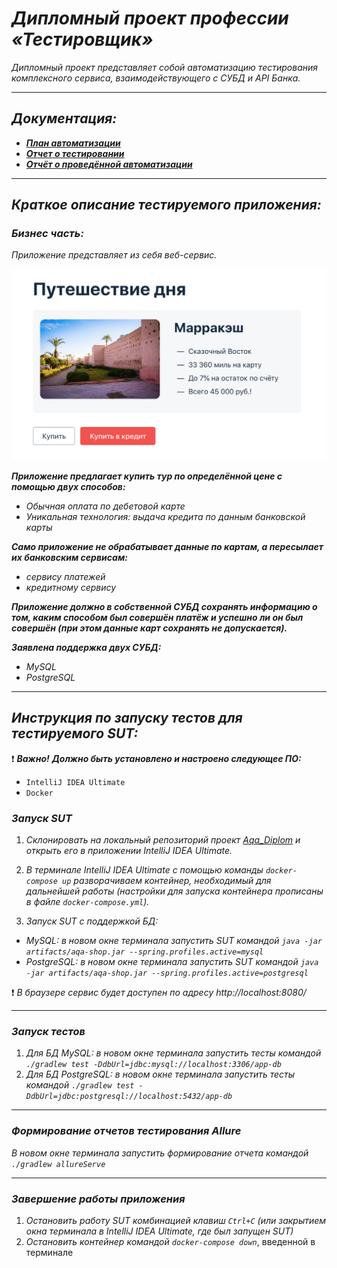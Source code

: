 # _Дипломный проект профессии «Тестировщик»_
*Дипломный проект представляет собой автоматизацию тестирования комплексного сервиса, взаимодействующего с СУБД и API Банка.*
___
## _Документация:_

- ***[План автоматизации](https://github.com/Valeriya908/Aqa_Diplom/blob/master/Plan.md)***
- ***[Отчет о тестировании](https://github.com/Valeriya908/Aqa_Diplom/blob/master/Report.md)***
- ***[Отчёт о проведённой автоматизации](https://github.com/Valeriya908/Aqa_Diplom/blob/master/Summary.md)***
___
## _Краткое описание тестируемого приложения:_
### _Бизнес часть:_

*Приложение представляет из себя веб-сервис.*

![](../pic/service.png)

***Приложение предлагает купить тур по определённой цене с помощью двух способов:***

- *Обычная оплата по дебетовой карте*
- *Уникальная технология: выдача кредита по данным банковской карты*

***Само приложение не обрабатывает данные по картам, а пересылает их банковским сервисам:***

- *сервису платежей* 
- *кредитному сервису*

***Приложение должно в собственной СУБД сохранять информацию о том, каким способом был совершён платёж и успешно ли он был совершён (при этом данные карт сохранять не допускается).***

***Заявлена поддержка двух СУБД:***

- *MySQL*
- *PostgreSQL*
___
## _Инструкция по запуску тестов для тестируемого SUT:_

:exclamation: ***Важно!***
***Должно быть установлено и настроено следующее ПО:***

- `IntelliJ IDEA Ultimate`
- `Docker`

### _Запуск SUT_
1. *Склонировать на локальный репозиторий проект [Aqa_Diplom](https://github.com/Valeriya908/Aqa_Diplom.git) и открыть его в приложении IntelliJ IDEA Ultimate.*

2. *В терминале IntelliJ IDEA Ultimate с помощью команды `docker-compose up` разворачиваем контейнер, необходимый для дальнейшей работы (настройки для запуска контейнера прописаны в файле `docker-compose.yml`).*

3. *Запуск SUT с поддержкой БД:*
- *MySQL: в новом окне терминала запустить SUT командой `java -jar artifacts/aqa-shop.jar --spring.profiles.active=mysql`*
- *PostgreSQL: в новом окне терминала запустить SUT командой `java -jar artifacts/aqa-shop.jar --spring.profiles.active=postgresql`*

:exclamation: *В браузере сервис будет доступен по адресу http://localhost:8080/*
___
### _Запуск тестов_
1. *Для БД MySQL: в новом окне терминала запустить тесты командой `./gradlew test -DdbUrl=jdbc:mysql://localhost:3306/app-db`* 
2. *Для БД PostgreSQL: в новом окне терминала запустить тесты командой `./gradlew test -DdbUrl=jdbc:postgresql://localhost:5432/app-db`* 
___
### _Формирование отчетов тестирования Allure_
*В новом окне терминала запустить формирование отчета командой `./gradlew allureServe`*
___
### _Завершение работы приложения_
1. *Остановить работу SUT комбинацией клавиш `Ctrl+C` (или закрытием окна терминала в IntelliJ IDEA Ultimate, где был запущен SUT)*
2. *Остановить контейнер командой `docker-compose down`*, введенной в терминале


